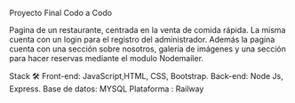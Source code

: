 
Proyecto Final Codo a Codo

Pagina de un restaurante, centrada en la venta de comida rápida.
La misma cuenta con un login para el registro del administrador. 
Además la pagina cuenta con una sección sobre nosotros, galería de imágenes 
y una sección para hacer reservas mediante el modulo Nodemailer.

Stack 🛠️
Front-end: JavaScript,HTML, CSS, Bootstrap.
Back-end: Node Js, Express. 
Base de datos: MYSQL
Plataforma : Railway 
